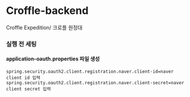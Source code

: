 # Croffle-backend
Croffle Expedition/ 크로플 원정대

### 실행 전 세팅
#### application-oauth.properties 파일 생성
```
spring.security.oauth2.client.registration.naver.client-id=naver client id 입력
spring.security.oauth2.client.registration.naver.client-secret=naver client secret 입력
```
